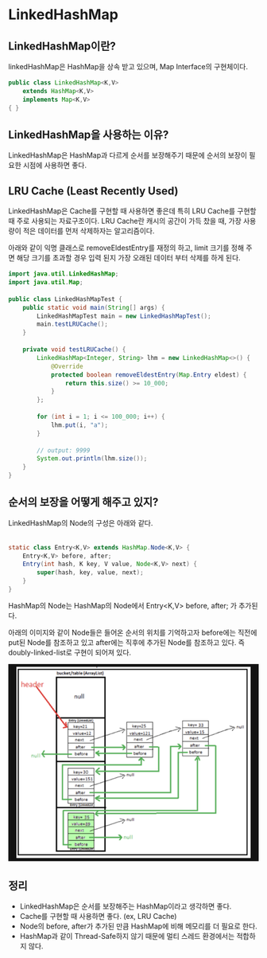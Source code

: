 # LinkedHashMap

## LinkedHashMap이란?

linkedHashMap은 HashMap을 상속 받고 있으며, Map Interface의 구현체이다.

```java
public class LinkedHashMap<K,V>
    extends HashMap<K,V>
    implements Map<K,V>
{ }
```

## LinkedHashMap을 사용하는 이유?
LinkedHashMap은 HashMap과 다르게 순서를 보장해주기 때문에 순서의 보장이 필요한 시점에 사용하면 좋다.

## LRU Cache (Least Recently Used)

LinkedHashMap은 Cache를 구현할 때 사용하면 좋은데 특히 LRU Cache를 구현할 때 주로 사용되는 자료구조이다.
LRU Cache란 캐시의 공간이 가득 찼을 때, 가장 사용량이 적은 데이터를 먼저 삭제하자는 알고리즘이다.

아래와 같이 익명 클래스로 removeEldestEntry를 재정의 하고, limit 크기를 정해 주면 
해당 크기를 초과할 경우 입력 된지 가장 오래된 데이터 부터 삭제를 하게 된다.

```java
import java.util.LinkedHashMap;
import java.util.Map;

public class LinkedHashMapTest {
	public static void main(String[] args) {
		LinkedHashMapTest main = new LinkedHashMapTest();
		main.testLRUCache();
	}
	
	private void testLRUCache() {
		LinkedHashMap<Integer, String> lhm = new LinkedHashMap<>() {
			@Override
			protected boolean removeEldestEntry(Map.Entry eldest) {
				return this.size() >= 10_000;
			}
		};
		
		for (int i = 1; i <= 100_000; i++) {
			lhm.put(i, "a");
		}
		
		// output: 9999
		System.out.println(lhm.size());
	}
}

```

## 순서의 보장을 어떻게 해주고 있지?

LinkedHashMap의 Node의 구성은 아래와 같다.

```java

static class Entry<K,V> extends HashMap.Node<K,V> {
	Entry<K,V> before, after;
	Entry(int hash, K key, V value, Node<K,V> next) {
		super(hash, key, value, next);
	}
}
```

HashMap의 Node는 HashMap의 Node에서 
Entry<K,V> before, after; 가 추가된다.

아래의 이미지와 같이 Node들은 들어온 순서의 위치를 기억하고자 before에는 직전에 put된 Node를 참조하고 있고 
after에는 직후에 추가된 Node를 참조하고 있다. 즉 doubly-linked-list로 구현이 되어져 있다.

![img.png](linked-hash-map.png)

## 정리
* LinkedHashMap은 순서를 보장해주는 HashMap이라고 생각하면 좋다.
* Cache를 구현할 때 사용하면 좋다. (ex, LRU Cache)
* Node의 before, after가 추가된 만큼 HashMap에 비해 메모리를 더 필요로 한다.
* HashMap과 같이 Thread-Safe하지 않기 때문에 멀티 스레드 환경에서는 적합하지 않다.
